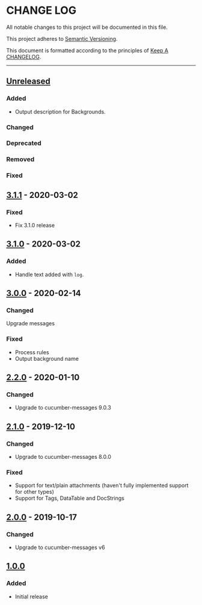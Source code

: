 # CHANGE LOG

All notable changes to this project will be documented in this file.

This project adheres to [Semantic Versioning](http://semver.org).

This document is formatted according to the principles of [Keep A CHANGELOG](http://keepachangelog.com).

----
## [Unreleased]

### Added

* Output description for Backgrounds.

### Changed

### Deprecated

### Removed

### Fixed

## [3.1.1] - 2020-03-02

### Fixed

* Fix 3.1.0 release

## [3.1.0] - 2020-03-02

### Added

* Handle text added with `log`.

## [3.0.0] - 2020-02-14

### Changed

Upgrade messages

### Fixed

* Process rules
* Output background name

## [2.2.0] - 2020-01-10

### Changed

* Upgrade to cucumber-messages 9.0.3

## [2.1.0] - 2019-12-10

### Changed

* Upgrade to cucumber-messages 8.0.0

### Fixed

* Support for text/plain attachments (haven't fully implemented support for other types)
* Support for Tags, DataTable and DocStrings

## [2.0.0] - 2019-10-17

### Changed

* Upgrade to cucumber-messages v6

## [1.0.0]

### Added

* Initial release

<!-- Releases -->
[Unreleased]: https://github.com/cucumber/cucumber/compare/json-formatter/v3.1.1...master
[3.1.1]:      https://github.com/cucumber/cucumber/compare/json-formatter/v3.1.0...json-formatter/v3.1.1
[3.1.0]:      https://github.com/cucumber/cucumber/compare/json-formatter/v3.0.0...json-formatter/v3.1.0
[3.0.0]:      https://github.com/cucumber/cucumber/compare/json-formatter/v2.2.0...json-formatter/v3.0.0
[2.2.0]:      https://github.com/cucumber/cucumber/compare/json-formatter/v2.1.0...json-formatter/v2.2.0
[2.1.0]:      https://github.com/cucumber/cucumber/compare/json-formatter/v2.0.0...json-formatter/v2.1.0
[2.0.0]:      https://github.com/cucumber/cucumber/compare/json-formatter/v1.0.0...json-formatter/v2.0.0
[1.0.0]:      https://github.com/cucumber/cucumber/releases/tag/json-formatter/v1.0.0

<!-- Contributors -->
[aslakhellesoy]:    https://github.com/aslakhellesoy
